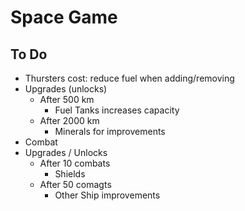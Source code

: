 # Space Game

## To Do

- Thursters cost: reduce fuel when adding/removing
- Upgrades (unlocks)
  - After 500 km
    - Fuel Tanks increases capacity
  - After 2000 km
    - Minerals for improvements
- Combat
- Upgrades / Unlocks
  - After 10 combats
    - Shields
  - After 50 comagts
    - Other Ship improvements
